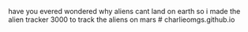  have you evered wondered why aliens cant land on earth so i made the alien tracker 3000 to track the aliens on mars # charlieomgs.github.io
